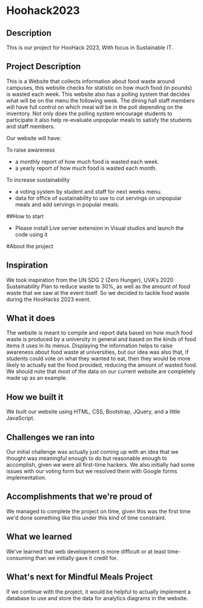 # Hoohack2023
## Description
This is our project for HooHack 2023, With focus in Sustainable IT.

## Project Description
This is a Website that collects information about food waste around campuses, this website checks for statistic on how much food (in pounds) is wasted each week. This website also has a polling system that decides what will be on the menu the following week. The dining hall staff members will have full control on which meal will be in the poll depending on the inventory. Not only does the polling system encourage students to participate it also help re-evaluate unpopular meals to satisfy the students and staff members. 

Our website will have: 

To raise awareness
- a monthly report of how much food is wasted each week.
- a yearly report of how much food is wasted each month.

To increase sustainability
- a voting system by student and staff for next weeks menu. 
- data for office of sustainability to use to cut servings on unpopular meals and add servings in popular meals.

##How to start
- Please install Live server extension in Visual studios and launch the code using it

#About the project

## Inspiration
We took inspiration from the UN SDG 2 (Zero Hunger), UVA's 2020 Sustainability Plan to reduce waste to 30%, as well as the amount of food waste that we saw at the event itself. So we decided to tackle food waste during the HooHacks 2023 event.

## What it does
The website is meant to compile and report data based on how much food waste is produced by a university in general and based on the kinds of food items it uses in its menus. Displaying the information helps to raise awareness about food waste at universities, but our idea was also that, if students could vote on what they wanted to eat, then they would be more likely to actually eat the food provided, reducing the amount of wasted food. We should note that most of the data on our current website are completely made up as an example.

## How we built it
We built our website using HTML, CSS, Bootstrap, JQuery, and a little JavaScript.

## Challenges we ran into
Our initial challenge was actually just coming up with an idea that we thought was meaningful enough to do but reasonable enough to accomplish, given we were all first-time hackers. We also initially had some issues with our voting form but we resolved them with Google forms implementation.

## Accomplishments that we're proud of
We managed to complete the project on time,  given this was the first time we'd done something like this under this kind of time constraint.

## What we learned
We've learned that web development is more difficult or at least time-consuming than we initially gave it credit for.

## What's next for Mindful Meals Project
If we continue with the project, it would be helpful to actually implement a database to use and store the data for analytics diagrams in the website.
